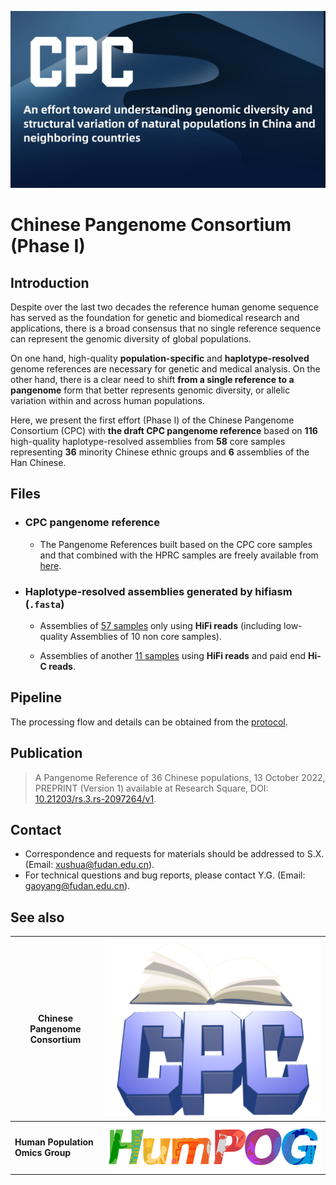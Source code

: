 [![CPC](website/img/cpcHome.png)](#)

# Chinese Pangenome Consortium (Phase I)


## Introduction

Despite over the last two decades the reference human genome sequence has served as the foundation for genetic and biomedical research and applications, there is a broad consensus that no single reference sequence can represent the genomic diversity of global populations. 

On one hand, high-quality **population-specific** and **haplotype-resolved** genome references are necessary for genetic and medical analysis. On the other hand, there is a clear need to shift **from a single reference to a pangenome** form that better represents genomic diversity, or allelic variation within and across human populations. 

Here, we present the first effort (Phase I) of the Chinese Pangenome Consortium (CPC) with **the draft CPC pangenome reference** based on **116** high-quality haplotype-resolved assemblies from **58** core samples representing **36** minority Chinese ethnic groups and **6** assemblies of the Han Chinese.


## Files

- ### CPC pangenome reference 

	- The Pangenome References built based on the CPC core samples and that combined with the HPRC samples are freely available from [here](https://pog.fudan.edu.cn/cpc/#/data). 
  
- ### Haplotype-resolved assemblies generated by hifiasm (`.fasta`) 

	- Assemblies of [57 samples](https://ngdc.cncb.ac.cn/search/?dbId=gwh&q=PRJCA011422) only using **HiFi reads** (including low-quality Assemblies of 10 non core samples).

	- Assemblies of another [11 samples](https://ngdc.cncb.ac.cn/search/?dbId=hra&q=PRJCA011461) using **HiFi reads** and paid end **Hi-C reads**.

## Pipeline

The processing flow and details can be obtained from the [protocol](pipeline/protocol.md).

## Publication

> A Pangenome Reference of 36 Chinese populations, 13 October 2022, PREPRINT (Version 1) available at Research Square, DOI: [10.21203/rs.3.rs-2097264/v1](https://doi.org/10.21203/rs.3.rs-2097264/v1).


## Contact

- Correspondence and requests for materials should be addressed to S.X. (Email: xushua@fudan.edu.cn).
- For technical questions and bug reports, please contact Y.G. (Email: gaoyang@fudan.edu.cn).


## See also

|**Chinese Pangenome Consortium**|[![CPC](website/img/cpc.icon.png)](https://pog.fudan.edu.cn/cpc/)|
|-|-|
|**Human Population Omics Group**|[![HumPOG](website/img/humpog.icon.svg)](https://pog.fudan.edu.cn/)|
